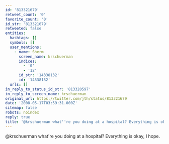 ```yaml
---
id: '813321679'
retweet_count: '0'
favorite_count: '0'
id_str: '813321679'
retweeted: false
entities:
  hashtags: []
  symbols: []
  user_mentions:
    - name: Sherm
      screen_name: krschuerman
      indices:
        - '0'
        - '12'
      id_str: '14338132'
      id: '14338132'
  urls: []
in_reply_to_status_id_str: '813320597'
in_reply_to_screen_name: krschuerman
original_url: https://twitter.com/jth/status/813321679
date: '2008-05-17T03:59:31.000Z'
sitemap: false
robots: noindex
reply: true
title: '@krschuerman what''re you doing at a hospital? Everything is okay, I hope.'
---
```


@krschuerman what're you doing at a hospital? Everything is okay, I hope.